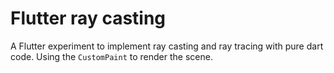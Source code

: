 # Flutter ray casting

A Flutter experiment to implement ray casting and ray tracing with pure dart code.
Using the `CustomPaint` to render the scene.

